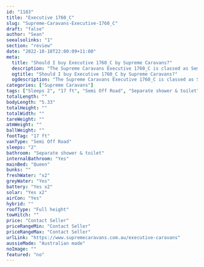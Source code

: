 ```yaml
---
id: "1183"
title: "Executive 1760_C"
slug: "Supreme-Caravans-Executive-1760_C"
draft: "false"
author: "Sean"
seealsolinks: "1"
section: "review"
date: "2022-10-10T22:00:09+11:00"
meta:
  title: "Should I buy Executive 1760_C by Supreme Caravans?"
  description: "The Supreme Caravans Executive 1760_C is classed as Semi Off Road, and sleeps 2 people. It is Australian made and comes in at 17 ft. It generally has Separate shower & toilet."
  ogtitle: "Should I buy Executive 1760_C by Supreme Caravans?"
  ogdescription: "The Supreme Caravans Executive 1760_C is classed as Semi Off Road, and sleeps 2 people. It is Australian made and comes in at 17 ft. It generally has Separate shower & toilet."
categories: ["Supreme Caravans"]
tags: ["Sleeps 2", "17 ft", "Semi Off Road", "Separate shower & toilet", "Full height", "Price Unknown"]
totalLength: ""
bodyLength: "5.33"
totalHeight: ""
totalWidth: ""
tareWeight: ""
atmWeight: ""
ballWeight: ""
footTag: "17 ft"
vanType: "Semi Off Road"
sleeps: "2"
bathroom: "Separate shower & toilet"
internalBathroom: "Yes"
mainBed: "Queen"
bunks: ""
freshWater: "x2"
greyWater: "Yes"
battery: "Yes x2"
solar: "Yes x2"
airCon: "Yes"
hybrid: ""
roofType: "Full height"
towHitch: ""
price: "Contact Seller"
priceRangeMin: "Contact Seller"
priceRangeMax: "Contact Seller"
urlLink: "https://www.supremecaravans.com.au/executive-caravans"
aussieMade: "Australian made"
noImage: ""
featured: "no"
---
```

